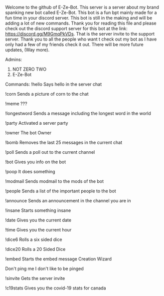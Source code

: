 Welcome to the github of E-Ze-Bot. This server is a server about my brand spanking new bot called E-Ze-Bot. This bot is a fun bpt mainly made for a fun time in your discord
server. This bot is still in the making and will be adding a lot of new commands. Thank you for reading this file and please check out the discord support server for this
bot at the link: https://discord.gg/M9GmqPkVDs. That is the server invite to the support server. Thank you to all the people who want t check out my bot as I have only had
a few of my friends check it out. There will be more future updates, (Way more).

Admins:
1. NOT ZERO TWO
2. E-Ze-Bot

Commands:
!hello
Says hello in the server chat

!corn
Sends a picture of corn to the chat

!meme
???

!longestword
Sends a message including the longest word in the world

!party
Activated a server party

!owner
The bot Owner

!bomb
Removes the last 25 messages in the current chat

!poll <pollName>
Sends a poll out to the current channel

!bot
Gives you info on the bot

!poop
It does something

!modmail <message>
Sends modmail to the mods of the bot

!people
Sends a list of the important people to the bot

!announce <announcement>
Sends an announcement in the channel you are in

!insane
Starts something insane

!date
Gives you the current date

!time
Gives you the current hour

!dice6
Rolls a six sided dice

!dice20
Rolls a 20 Sided Dice

!embed
Starts the embed message Creation Wizard

Don't ping me
I don't like to be pinged

!sinvite
Gets the server invite

!c19stats
Gives you the covid-19 stats for canada
